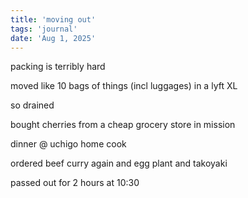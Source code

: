 ```yaml
---
title: 'moving out'
tags: 'journal'
date: 'Aug 1, 2025'
---
```


packing is terribly hard

moved like 10 bags of things (incl luggages) in a lyft XL

so drained

bought cherries from a cheap grocery store in mission

dinner @ uchigo home cook

ordered beef curry again and egg plant and takoyaki

passed out for 2 hours at 10:30
